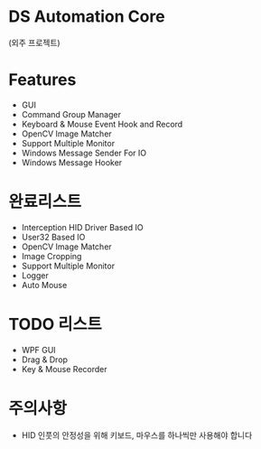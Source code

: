 # DS Automation Core
(외주 프로젝트)



# Features
- GUI
- Command Group Manager
- Keyboard & Mouse Event Hook and Record
- OpenCV Image Matcher
- Support Multiple Monitor 
- Windows Message Sender For IO
- Windows Message Hooker


# 완료리스트
 - Interception HID Driver Based IO
 - User32 Based IO
 - OpenCV Image Matcher
 - Image Cropping
 - Support Multiple Monitor
 - Logger
 - Auto Mouse
# TODO 리스트
 - WPF GUI
 - Drag & Drop
 - Key & Mouse Recorder
# 주의사항
 - HID 인풋의 안정성을 위해 키보드, 마우스를 하나씩만 사용해야 합니다 
